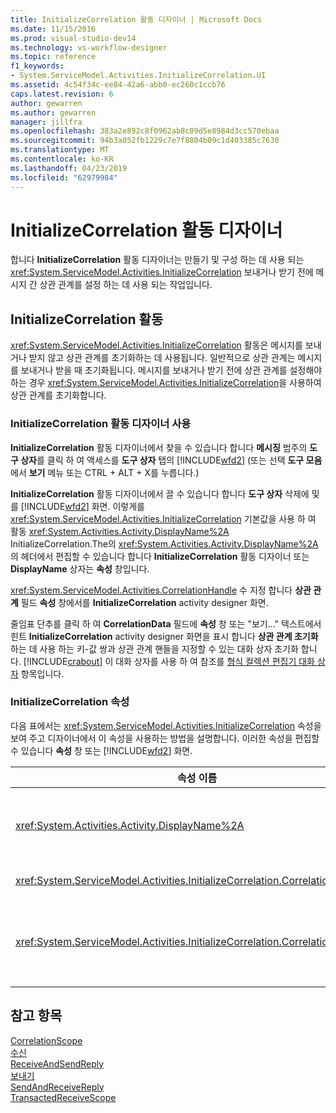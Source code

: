```yaml
---
title: InitializeCorrelation 활동 디자이너 | Microsoft Docs
ms.date: 11/15/2016
ms.prod: visual-studio-dev14
ms.technology: vs-workflow-designer
ms.topic: reference
f1_keywords:
- System.ServiceModel.Activities.InitializeCorrelation.UI
ms.assetid: 4c54f34c-ee84-42a6-abb0-ec260c1ccb76
caps.latest.revision: 6
author: gewarren
ms.author: gewarren
manager: jillfra
ms.openlocfilehash: 383a2e892c8f0962ab8c09d5e8984d3cc570ebaa
ms.sourcegitcommit: 94b3a052fb1229c7e7f8804b09c1d403385c7630
ms.translationtype: MT
ms.contentlocale: ko-KR
ms.lasthandoff: 04/23/2019
ms.locfileid: "62979984"
---
```

# <a name="initializecorrelation-activity-designer"></a>InitializeCorrelation 활동 디자이너
합니다 **InitializeCorrelation** 활동 디자이너는 만들기 및 구성 하는 데 사용 되는 <xref:System.ServiceModel.Activities.InitializeCorrelation> 보내거나 받기 전에 메시지 간 상관 관계를 설정 하는 데 사용 되는 작업입니다.  
  
## <a name="the-initializecorrelation-activity"></a>InitializeCorrelation 활동  
 <xref:System.ServiceModel.Activities.InitializeCorrelation> 활동은 메시지를 보내거나 받지 않고 상관 관계를 초기화하는 데 사용됩니다. 일반적으로 상관 관계는 메시지를 보내거나 받을 때 초기화됩니다. 메시지를 보내거나 받기 전에 상관 관계를 설정해야 하는 경우 <xref:System.ServiceModel.Activities.InitializeCorrelation>을 사용하여 상관 관계를 초기화합니다.  
  
### <a name="using-the-initializecorrelation-activity-designer"></a>InitializeCorrelation 활동 디자이너 사용  
 **InitializeCorrelation** 활동 디자이너에서 찾을 수 있습니다 합니다 **메시징** 범주의 **도구 상자**를 클릭 하 여 액세스를 **도구 상자**  탭의 [!INCLUDE[wfd2](../includes/wfd2-md.md)] (또는 선택 **도구 모음** 에서 **보기** 메뉴 또는 CTRL + ALT + X를 누릅니다.)  
  
 **InitializeCorrelation** 활동 디자이너에서 끌 수 있습니다 합니다 **도구 상자** 삭제에 및를 [!INCLUDE[wfd2](../includes/wfd2-md.md)] 화면. 이렇게를 <xref:System.ServiceModel.Activities.InitializeCorrelation> 기본값을 사용 하 여 활동 <xref:System.Activities.Activity.DisplayName%2A> InitializeCorrelation.The의 <xref:System.Activities.Activity.DisplayName%2A> 의 헤더에서 편집할 수 있습니다 합니다 **InitializeCorrelation** 활동 디자이너 또는  **DisplayName** 상자는 **속성** 창입니다.  
  
 <xref:System.ServiceModel.Activities.CorrelationHandle> 수 지정 합니다 **상관 관계** 필드 **속성** 창에서를 **InitializeCorrelation** activity designer 화면.  
  
 줄임표 단추를 클릭 하 여 **CorrelationData** 필드에 **속성** 창 또는 "보기..." 텍스트에서 힌트 **InitializeCorrelation** activity designer 화면을 표시 합니다 **상관 관계 초기화** 하는 데 사용 하는 키-값 쌍과 상관 관계 핸들을 지정할 수 있는 대화 상자 초기화 합니다. [!INCLUDE[crabout](../includes/crabout-md.md)] 이 대화 상자를 사용 하 여 참조를 [형식 컬렉션 편집기 대화 상자](../workflow-designer/type-collection-editor-dialog-box.md) 항목입니다.  
  
### <a name="the-initializecorrelation-properties"></a>InitializeCorrelation 속성  
 다음 표에서는 <xref:System.ServiceModel.Activities.InitializeCorrelation> 속성을 보여 주고 디자이너에서 이 속성을 사용하는 방법을 설명합니다. 이러한 속성을 편집할 수 있습니다 **속성** 창 또는 [!INCLUDE[wfd2](../includes/wfd2-md.md)] 화면.  
  
|속성 이름|필수|사용|  
|-------------------|--------------|-----------|  
|<xref:System.Activities.Activity.DisplayName%2A>|False|<xref:System.ServiceModel.Activities.InitializeCorrelation> 활동의 이름입니다. 기본값은 InitializeCorrelation입니다.<br /><br /> <xref:System.Activities.Activity.DisplayName%2A>에 꼭 기본값 이외의 값을 사용할 필요는 없지만 그런 값을 사용하는 것이 좋습니다.|  
|<xref:System.ServiceModel.Activities.InitializeCorrelation.Correlation%2A>|False|상관 관계에서 워크플로 활동을 연결하는 데 사용되는 <xref:System.ServiceModel.Activities.CorrelationHandle>입니다.|  
|<xref:System.ServiceModel.Activities.InitializeCorrelation.CorrelationData%2A>|False|메시지를 워크플로 인스턴스와 연결하는 상관 관계 데이터의 사전입니다.<br /><br /> 사용 된 **상관 관계 초기화** 대화 상자를 구성할 수는 <xref:System.ServiceModel.Activities.InitializeCorrelation.CorrelationData%2A>합니다. [!INCLUDE[crabout](../includes/crabout-md.md)] 사용 하 여가 대화 상자를 참조 합니다 [형식 컬렉션 편집기 대화 상자](../workflow-designer/type-collection-editor-dialog-box.md) 항목입니다.|  
  
## <a name="see-also"></a>참고 항목  
 [CorrelationScope](../workflow-designer/correlationscope-activity-designer.md)   
 [수신](../workflow-designer/receive-activity-designer.md)   
 [ReceiveAndSendReply](../workflow-designer/receiveandsendreply-template-designer.md)   
 [보내기](../workflow-designer/send-activity-designer.md)   
 [SendAndReceiveReply](../workflow-designer/sendandreceivereply-template-designer.md)   
 [TransactedReceiveScope](../workflow-designer/transactedreceivescope-activity-designer.md)